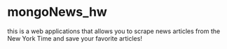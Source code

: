 # mongoNews_hw

this is a web applications that allows you to scrape news articles from the New York Time and save your favorite articles!
